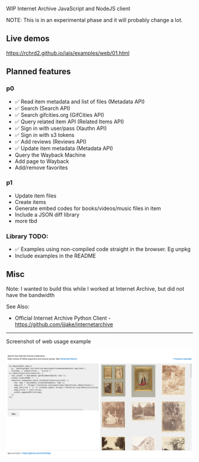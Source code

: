 WIP Internet Archive JavaScript and NodeJS client

NOTE: This is in an experimental phase and it will probably change a lot.

## Live demos

<https://rchrd2.github.io/iajs/examples/web/01.html>

## Planned features

### p0

- ✅ Read item metadata and list of files (Metadata API)
- ✅ Search (Search API)
- ✅ Search gifcities.org (GifCities API)
- ✅ Query related item API (Related Items API)
- ✅ Sign in with user/pass (Xauthn API)
- ✅ Sign in with s3 tokens
- ✅ Add reviews (Reviews API)
- ✅ Update item metadata (Metadata API)
- Query the Wayback Machine
- Add page to Wayback
- Add/remove favorites

### p1

- Update item files
- Create items
- Generate embed codes for books/videos/music files in item
- Include a JSON diff library
- more tbd

### Library TODO:

- ✅ Examples using non-compiled code straight in the browser. Eg unpkg
- Include examples in the README

## Misc

Note:
I wanted to build this while I worked at Internet Archive, but did not have the bandwidth

See Also:

- Official Internet Archive Python Client - https://github.com/jjjake/internetarchive

---

Screenshot of web usage example

![screenshot](./documentation/img/examples-ss-1.png)
